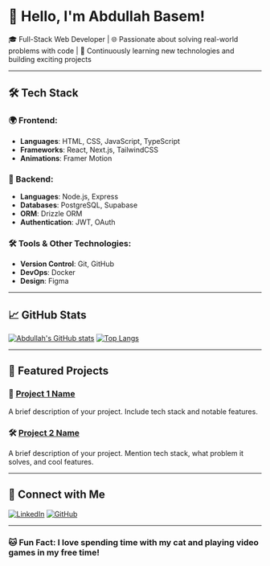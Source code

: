# 👋 Hello, I'm Abdullah Basem!

🎓 Full-Stack Web Developer | 🌐 Passionate about solving real-world problems with code | 🚀 Continuously learning new technologies and building exciting projects

---

## 🛠️ Tech Stack

### 🌍 Frontend:
- **Languages**: HTML, CSS, JavaScript, TypeScript
- **Frameworks**: React, Next.js, TailwindCSS
- **Animations**: Framer Motion

### 🔧 Backend:
- **Languages**: Node.js, Express
- **Databases**: PostgreSQL, Supabase
- **ORM**: Drizzle ORM
- **Authentication**: JWT, OAuth

### 🛠️ Tools & Other Technologies:
- **Version Control**: Git, GitHub
- **DevOps**: Docker
- **Design**: Figma

---

## 📈 GitHub Stats

[![Abdullah's GitHub stats](https://github-readme-stats.vercel.app/api?username=abdullah-cod9&show_icons=true&theme=algolia)](https://github.com/anuraghazra/github-readme-stats)
[![Top Langs](https://github-readme-stats.vercel.app/api/top-langs/?username=abdullah-cod9)](https://github.com/anuraghazra/github-readme-stats)

---

## 🌟 Featured Projects

### 📱 [Project 1 Name](https://github.com/your-username/project-1)
A brief description of your project. Include tech stack and notable features.

### 🛠️ [Project 2 Name](https://github.com/your-username/project-2)
A brief description of your project. Mention tech stack, what problem it solves, and cool features.

---

## 🔗 Connect with Me

[![LinkedIn](https://img.shields.io/badge/LinkedIn-blue?style=for-the-badge&logo=linkedin&logoColor=white)]([https://www.linkedin.com/in/your-linkedin](https://www.linkedin.com/in/abdullah-basim-06366a314/))
[![GitHub](https://img.shields.io/badge/GitHub-black?style=for-the-badge&logo=github&logoColor=white)]([https://github.com/your-username](https://github.com/abdullah-cod9))

---

### 🐱 Fun Fact: I love spending time with my cat and playing video games in my free time!

